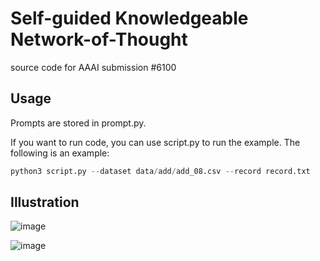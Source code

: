 # Self-guided Knowledgeable Network-of-Thought
source code for AAAI submission #6100

## Usage

Prompts are stored in prompt.py.

If you want to run code, you can use script.py to run the example. The following is an example:

```python
python3 script.py --dataset data/add/add_08.csv --record record.txt
```

## Illustration

![image](https://anonymous.4open.science/r/kNoT-5048/image/compare2.jpg)

![image](https://anonymous.4open.science/r/kNoT-5048/image/illustration2.jpg)


